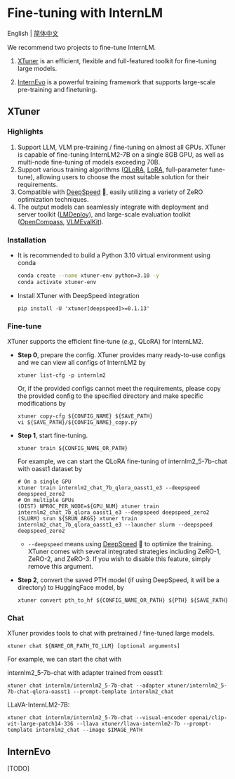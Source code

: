 # Fine-tuning with InternLM

English | [简体中文](./README_zh-CN.md)

We recommend two projects to fine-tune InternLM.

1. [XTuner](https://github.com/InternLM/xtuner) is an efficient, flexible and full-featured toolkit for fine-tuning large models.

2. [InternEvo](https://github.com/InternLM/InternEvo/) is a powerful training framework that supports large-scale pre-training and finetuning.

## XTuner

### Highlights

1. Support LLM, VLM pre-training / fine-tuning on almost all GPUs. XTuner is capable of fine-tuning InternLM2-7B on a single 8GB GPU, as well as multi-node fine-tuning of models exceeding 70B.
2. Support various training algorithms ([QLoRA](http://arxiv.org/abs/2305.14314), [LoRA](http://arxiv.org/abs/2106.09685), full-parameter fune-tune), allowing users to choose the most suitable solution for their requirements.
3. Compatible with [DeepSpeed](https://github.com/microsoft/DeepSpeed) 🚀, easily utilizing a variety of ZeRO optimization techniques.
4. The output models can seamlessly integrate with deployment and server toolkit ([LMDeploy](https://github.com/InternLM/lmdeploy)), and large-scale evaluation toolkit ([OpenCompass](https://github.com/open-compass/opencompass), [VLMEvalKit](https://github.com/open-compass/VLMEvalKit)).

### Installation

- It is recommended to build a Python 3.10 virtual environment using conda

  ```bash
  conda create --name xtuner-env python=3.10 -y
  conda activate xtuner-env
  ```

- Install XTuner with DeepSpeed integration

  ```shell
  pip install -U 'xtuner[deepspeed]>=0.1.13'
  ```

### Fine-tune

XTuner supports the efficient fine-tune (*e.g.*, QLoRA) for InternLM2.

- **Step 0**, prepare the config. XTuner provides many ready-to-use configs and we can view all configs of InternLM2 by

  ```shell
  xtuner list-cfg -p internlm2
  ```

  Or, if the provided configs cannot meet the requirements, please copy the provided config to the specified directory and make specific modifications by

  ```shell
  xtuner copy-cfg ${CONFIG_NAME} ${SAVE_PATH}
  vi ${SAVE_PATH}/${CONFIG_NAME}_copy.py
  ```

- **Step 1**, start fine-tuning.

  ```shell
  xtuner train ${CONFIG_NAME_OR_PATH}
  ```

  For example, we can start the QLoRA fine-tuning of internlm2_5-7b-chat with oasst1 dataset by

  ```shell
  # On a single GPU
  xtuner train internlm2_chat_7b_qlora_oasst1_e3 --deepspeed deepspeed_zero2
  # On multiple GPUs
  (DIST) NPROC_PER_NODE=${GPU_NUM} xtuner train internlm2_chat_7b_qlora_oasst1_e3 --deepspeed deepspeed_zero2
  (SLURM) srun ${SRUN_ARGS} xtuner train internlm2_chat_7b_qlora_oasst1_e3 --launcher slurm --deepspeed deepspeed_zero2
  ```

  - `--deepspeed` means using [DeepSpeed](https://github.com/microsoft/DeepSpeed) 🚀 to optimize the training. XTuner comes with several integrated strategies including ZeRO-1, ZeRO-2, and ZeRO-3. If you wish to disable this feature, simply remove this argument.

- **Step 2**, convert the saved PTH model (if using DeepSpeed, it will be a directory) to HuggingFace model, by

  ```shell
  xtuner convert pth_to_hf ${CONFIG_NAME_OR_PATH} ${PTH} ${SAVE_PATH}
  ```

### Chat

XTuner provides tools to chat with pretrained / fine-tuned large models.

```shell
xtuner chat ${NAME_OR_PATH_TO_LLM} [optional arguments]
```

For example, we can start the chat with

internlm2_5-7b-chat with adapter trained from oasst1:

```shell
xtuner chat internlm/internlm2_5-7b-chat --adapter xtuner/internlm2_5-7b-chat-qlora-oasst1 --prompt-template internlm2_chat
```

LLaVA-InternLM2-7B:

```shell
xtuner chat internlm/internlm2_5-7b-chat --visual-encoder openai/clip-vit-large-patch14-336 --llava xtuner/llava-internlm2-7b --prompt-template internlm2_chat --image $IMAGE_PATH
```

## InternEvo

\[TODO\]
